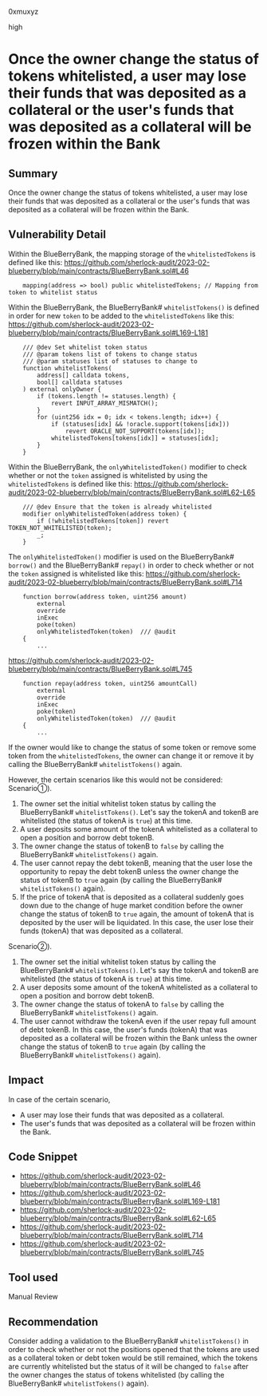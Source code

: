 0xmuxyz

high

# Once the owner change the status of tokens whitelisted, a user may lose their funds that was deposited as a collateral or the user's funds that was deposited as a collateral will be frozen within the Bank

## Summary
Once the owner change the status of tokens whitelisted, a user may lose their funds that was deposited as a collateral or the user's funds that was deposited as a collateral will be frozen within the Bank.

## Vulnerability Detail
Within the BlueBerryBank, the mapping storage of the `whitelistedTokens` is defined like this:
https://github.com/sherlock-audit/2023-02-blueberry/blob/main/contracts/BlueBerryBank.sol#L46
```solidity
    mapping(address => bool) public whitelistedTokens; // Mapping from token to whitelist status
```

Within the BlueBerryBank, 
the BlueBerryBank# `whitelistTokens()` is defined in order for new `token` to be added to the `whitelistedTokens` like this:
https://github.com/sherlock-audit/2023-02-blueberry/blob/main/contracts/BlueBerryBank.sol#L169-L181
```solidity
    /// @dev Set whitelist token status
    /// @param tokens list of tokens to change status
    /// @param statuses list of statuses to change to
    function whitelistTokens(
        address[] calldata tokens,
        bool[] calldata statuses
    ) external onlyOwner {
        if (tokens.length != statuses.length) {
            revert INPUT_ARRAY_MISMATCH();
        }
        for (uint256 idx = 0; idx < tokens.length; idx++) {
            if (statuses[idx] && !oracle.support(tokens[idx]))
                revert ORACLE_NOT_SUPPORT(tokens[idx]);
            whitelistedTokens[tokens[idx]] = statuses[idx];
        }
    }
```

Within the BlueBerryBank, 
the `onlyWhitelistedToken()` modifier to check whether or not the `token` assigned is whitelisted by using the `whitelistedTokens` is defined like this:
https://github.com/sherlock-audit/2023-02-blueberry/blob/main/contracts/BlueBerryBank.sol#L62-L65
```solidity
    /// @dev Ensure that the token is already whitelisted
    modifier onlyWhitelistedToken(address token) {
        if (!whitelistedTokens[token]) revert TOKEN_NOT_WHITELISTED(token);
        _;
    }
```

The `onlyWhitelistedToken()` modifier is used on the BlueBerryBank# `borrow()` and the BlueBerryBank# `repay()` in order to check whether or not the `token` assigned is whitelisted like this:
https://github.com/sherlock-audit/2023-02-blueberry/blob/main/contracts/BlueBerryBank.sol#L714
```solidity
    function borrow(address token, uint256 amount)
        external
        override
        inExec
        poke(token)
        onlyWhitelistedToken(token)  /// @audit
    {
        ...
```
https://github.com/sherlock-audit/2023-02-blueberry/blob/main/contracts/BlueBerryBank.sol#L745
```solidity
    function repay(address token, uint256 amountCall)
        external
        override
        inExec
        poke(token)
        onlyWhitelistedToken(token)  /// @audit
    {
        ...
```

If the owner would like to change the status of some token or remove some token from the `whitelistedTokens`, the owner can change it or remove it by calling the BlueBerryBank# `whitelistTokens()` again.

However, the certain scenarios like this would not be considered:
Scenario①). 
1. The owner set the initial whitelist token status by calling the BlueBerryBank# `whitelistTokens()`. Let's say the tokenA and tokenB are whitelisted (the status of tokenA is `true`) at this time.
2. A user deposits some amount of the tokenA whitelisted as a collateral to open a position and borrow debt tokenB.
3. The owner change the status of tokenB to `false` by calling the BlueBerryBank# `whitelistTokens()` again.
4. The user cannot repay the debt tokenB, meaning that the user lose the opportunity to repay the debt tokenB unless the owner change the status of tokenB to `true` again (by calling the BlueBerryBank# `whitelistTokens()` again).
5. If the price of tokenA that is deposited as a collateral suddenly goes down due to the change of huge market condition before the owner change the status of tokenB to `true` again, the amount of tokenA that is deposited by the user will be liquidated. 
In this case, the user lose their funds (tokenA) that was deposited as a collateral.

Scenario②).
1. The owner set the initial whitelist token status by calling the BlueBerryBank# `whitelistTokens()`. Let's say the tokenA and tokenB are whitelisted (the status of tokenA is `true`) at this time.
2. A user deposits some amount of the tokenA whitelisted as a collateral to open a position and borrow debt tokenB.
3. The owner change the status of tokenA to `false` by calling the BlueBerryBank# `whitelistTokens()` again.
4. The user cannot withdraw the tokenA even if the user repay full amount of debt tokenB.
In this case, the user's funds (tokenA) that was deposited as a collateral will be frozen within the Bank unless the owner change the status of tokenB to `true` again (by calling the BlueBerryBank# `whitelistTokens()` again).


## Impact
In case of the certain scenario,
- A user may lose their funds that was deposited as a collateral.
- The user's funds that was deposited as a collateral will be frozen within the Bank.

## Code Snippet
- https://github.com/sherlock-audit/2023-02-blueberry/blob/main/contracts/BlueBerryBank.sol#L46
- https://github.com/sherlock-audit/2023-02-blueberry/blob/main/contracts/BlueBerryBank.sol#L169-L181
- https://github.com/sherlock-audit/2023-02-blueberry/blob/main/contracts/BlueBerryBank.sol#L62-L65
- https://github.com/sherlock-audit/2023-02-blueberry/blob/main/contracts/BlueBerryBank.sol#L714
- https://github.com/sherlock-audit/2023-02-blueberry/blob/main/contracts/BlueBerryBank.sol#L745

## Tool used
Manual Review

## Recommendation
Consider adding a validation to the BlueBerryBank# `whitelistTokens()` in order to check whether or not the positions opened that the tokens are used as a collateral token or debt token would be still remained, which the tokens are currently whitelisted but the status of it will be changed to `false` after the owner changes the status of tokens whitelisted (by calling the BlueBerryBank# `whitelistTokens()` again).

